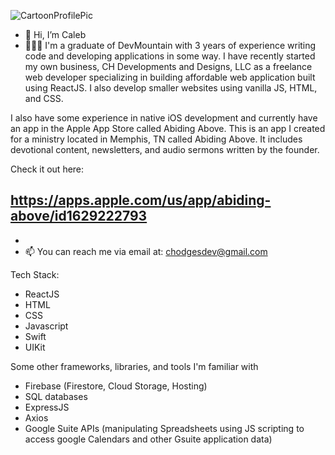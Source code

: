 ![CartoonProfilePic](https://user-images.githubusercontent.com/95727406/224575084-56b0af50-fb16-43b6-82ed-7de17563f650.png)




- 👋 Hi, I’m Caleb
- 🧑🏻‍💻 I'm a graduate of DevMountain with 3 years of experience writing code and developing applications in some way.  I have recently started my own business, CH Developments and Designs, LLC as a freelance web developer specializing in building affordable web application built using ReactJS.  I also develop smaller websites using vanilla JS, HTML, and CSS. 

I also have some experience in native iOS development and currently have an app in the Apple App Store called Abiding Above.  This is an app I created for a ministry located in Memphis, TN called Abiding Above.  It includes devotional content, newsletters, and audio sermons written by the founder.  

Check it out here: 

https://apps.apple.com/us/app/abiding-above/id1629222793
- 
- 
- 📫 You can reach me via email at: chodgesdev@gmail.com

Tech Stack: 

- ReactJS
- HTML
- CSS
- Javascript
- Swift
- UIKit

Some other frameworks, libraries, and tools I'm familiar with

- Firebase (Firestore, Cloud Storage, Hosting)
- SQL databases
- ExpressJS
- Axios
- Google Suite APIs (manipulating Spreadsheets using JS scripting to access google Calendars and other Gsuite application data)

<!---
Chodges86/Chodges86 is a ✨ special ✨ repository because its `README.md` (this file) appears on your GitHub profile.
You can click the Preview link to take a look at your changes.
--->
